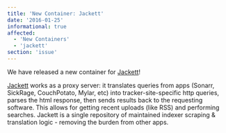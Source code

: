 ```yaml
---
title: 'New Container: Jackett'
date: '2016-01-25'
informational: true
affected:
  - 'New Containers'
  - 'jackett'
section: 'issue'
---
```

We have released a new container for [Jackett](https://github.com/linuxserver/docker-jackett)!

[Jackett](https://github.com/Jackett/Jackett) works as a proxy server: it translates queries from apps (Sonarr, SickRage, CouchPotato, Mylar, etc) into tracker-site-specific http queries, parses the html response, then sends results back to the requesting software. This allows for getting recent uploads (like RSS) and performing searches. Jackett is a single repository of maintained indexer scraping & translation logic - removing the burden from other apps.